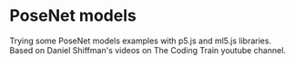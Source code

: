 # PoseNet models
Trying some PoseNet models examples with p5.js and ml5.js libraries. Based on Daniel Shiffman's videos on The Coding Train youtube channel.
